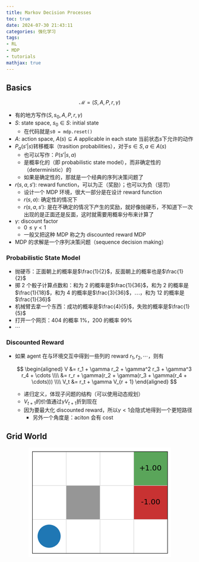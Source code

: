 ```yaml
---
title: Markov Decision Processes
toc: true
date: 2024-07-30 21:43:11
categories: 强化学习
tags:
- RL
- MDP
- tutorials
mathjax: true
---
```


## Basics

$$\mathcal{M} = (S, A, P, r, \gamma)$$

* 有的地方写作$(S, s_0, A, P, r, \gamma)$
* $S$: state space, $s_0 \in S$: initial state
  * 在代码就是`s0 = mdp.reset()`
* $A$: action space, $A(s) \subseteq A$ applicable in each state 当前状态$s$下允许的动作
* $P_a(s \prime | s)$转移概率（trasition probabilities），对于$s \in S, a \in A(s)$
  * 也可以写作：$P(s \prime | s, a)$
  * 是概率化的（即 probabilistic state model），而非确定性的（deterministic）的
  * 如果是确定性的，那就是一个经典的序列决策问题了
* $r(s, a, s \prime)$: reward function，可以为正（奖励）；也可以为负（惩罚）
  * 设计一个 MDP 环境，很大一部分是在设计 reward function
  * $r(s, a)$: 确定性的情况下
  * $r(s, a, s \prime)$: 是在不确定的情况下产生的奖励，就好像抛硬币，不知道下一次出现的是正面还是反面，这时就需要用概率分布来计算了
* $\gamma$: discount factor
  * $0 \leq \gamma < 1$
  * 一般又把这种 MDP 称之为 discounted reward MDP
* MDP 的求解是一个序列决策问题（sequence decision making）

### Probabilistic State Model

* 抛硬币：正面朝上的概率是$\frac{1}{2}$，反面朝上的概率也是$\frac{1}{2}$
* 掷 2 个骰子计算点数和：和为 2 的概率是$\frac{1}{36}$，和为 2 的概率是$\frac{1}{18}$，和为 4 的概率是$\frac{3}{36}$，$\cdots$，和为 12 的概率是$\frac{1}{36}$
* 机械臂去拿一个东西：成功的概率是$\frac{4}{5}$，失败的概率是$\frac{1}{5}$
* 打开一个网页：404 的概率 1%，200 的概率 99%
* $\cdots$

### Discounted Reward

* 如果 agent 在与环境交互中得到一些列的 reward $r_1, r_2, \cdots$，则有

    $$
    \begin{aligned}
    V &= r_1 + \gamma r_2 + \gamma^2 r_3 + \gamma^3 r_4 + \cdots \\\\
    &= r_r + \gamma(r_2 + \gamma(r_3 + \gamma(r_4 + \cdots))) \\\\
    V_t &= r_t + \gamma V_{r + 1}
    \end{aligned}
    $$

  * 递归定义，体现子问题的结构（可以使用动态规划）
  * $V_{t + 1}$的价值通过$\gamma V_{t + 1}$折到现在
  * 因为要最大化 discounted reward，所以$\gamma < 1$会隐式地得到一个更短路径
    * 另外一个角度是：aciton 会有 cost

## Grid World

<center>
    <img src="66/grid-world.png" alt="" />
</center>
